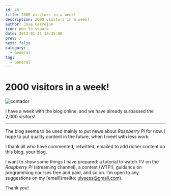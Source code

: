 ```yaml
---
id: 48
title: 2000 visitors in a week!
description: 2000 visitors in a week!
author: Jose Cerrejon
icon: pen-to-square
date: 2013-01-21 10:35:00
prev: /
next: false
category:
  - General
tag:
  - General
---
```


# 2000 visitors in a week!

![contador](/images/counter.jpg)

I have a week with the blog online, and we have already surpassed the 2,000 visitors!.

- - -

The blog seems to be used mainly to put news about *Raspberry Pi* for now. I hope to put quality content in the future, when I meet with less work.

I thank all who have commented, retwitted, emailed to add richer content on this blog, your blog.

I want to show some things I have prepared: a tutorial to watch TV on the *Raspberry Pi* (streaming channel), a contest (WTF!), guidance on programming courses free and paid, and so on. I'm open to any suggestions on my [email](mailto: ulysess@gmail.com).

Thank you!